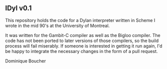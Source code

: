 IDyl v0.1
---------

This repository holds the code for a Dylan interpreter written in Scheme I wrote in the mid 90's at the University of Montreal. 

It was written for the Gambit-C compiler as well as the Bigloo compiler. The code has not been ported to later versions of those compilers, so the build process will fail miserably. If someone is interested in getting it run again, I'd be happy to integrate the necessary changes in the form of a pull request. 

Dominique Boucher
